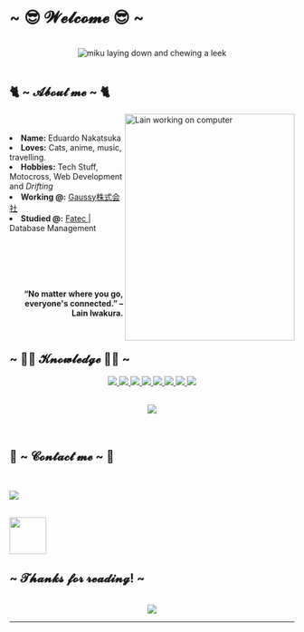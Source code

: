 <body>
<h1 align="left">~ 😎 𝓦𝓮𝓵𝓬𝓸𝓶𝓮 😎 ~</h1>
<br>
<div align="center">
  <img src="https://i.imgur.com/T4XCNww.gif" alt="miku laying down and chewing a leek">
</div>
<br>
<div>
  <h2 align="left"> 🐈 ~ 𝓐𝓫𝓸𝓾𝓽 𝓶𝓮 ~ 🐈 </h2>
  <img src="https://giffiles.alphacoders.com/258/2581.gif" width="300px" height="400px" align="right" alt="Lain working on computer">
  <br>
  <br>
  <li>
  <b>Name:</b> Eduardo Nakatsuka</li>
  <li>
  <b>Loves:</b> Cats, anime, music, travelling.
  </li>
  <li>
  <b>Hobbies:</b> Tech Stuff, Motocross, Web Development and <i>Drifting</i>
  </li>
  <li>
  <b>Working @:</b> <a href="https://www.gaussy.com/"> Gaussy株式会社 </a>
  </li>
  <li>
  <b>Studied @:</b> <a href="https://en.wikipedia.org/wiki/S%C3%A3o_Paulo_State_Technological_Colleges"> Fatec </a>  | Database Management
  </li>
  <br>
</div>

<div>
  <br>
  <br>
  <br>
  <br>
  <p align="right"><b>“No matter where you go, everyone's connected.” – Lain Iwakura.<br></b></p>
  <br>
  <h2 align="left">            ~ 👨‍💻 𝓚𝓷𝓸𝔀𝓵𝓮𝓭𝓰𝓮 👨‍💻 ~</h2>
</div>

<div>
  <p align="center">
    <a href="https://php.net" target="_blank"> <img src="https://img.shields.io/badge/-PHP-777BB4?&logo=Debian&logoColor=white&link=https://php.net"> </a>
    <a href="https://laravel.com" target="_blank"> <img src="https://img.shields.io/badge/-Laravel-FF2D20?&logo=Laravel&logoColor=white&link=https://laravel.com"> </a>
    <a href="https://vuejs.org" target="_blank"> <img src="https://img.shields.io/badge/-VueJS-4fc08d?&logo=Vue.js&logoColor=white&link=https://vuejs.org"> </a>
    <a href="https://mysql.com" target="_blank"> <img src="https://img.shields.io/badge/-MySql-4479A1?&logo=MySql&logoColor=white&link=https://mysql.com"> </a>
    <a href="http://docker.com" target="_blank"> <img src="https://img.shields.io/badge/-Docker-2496ED?&logo=Docker&logoColor=white&link=https://laravel.com"> </a>
    <a href="https://react.org" target="_blank"> <img src="https://img.shields.io/badge/-React-61DAFB?&logo=React&logoColor=white&link=https://react.org"> </a>
    <a href="https://reactnative.dev" target="_blank"> <img src="https://img.shields.io/badge/-ReactNative-61DAFB?&logo=React&logoColor=white&link=https://reactnative.dev"> </a>
    <a href="https://aws.amazon.com/pt/products/compute" target="_blank"><img src="https://img.shields.io/badge/AWS%20-%231DA1F2.svg?&logo=Amazon&logoColor=white"/></a>
    <br><br>
  </p>
</div>

<div align="center">
  <img src="https://otakunoblogg.files.wordpress.com/2015/03/tumblr_inline_nel6cjjnyi1ra081x.gif">
</div>
<br>
<br>
<h2>           📝 ~ 𝓒𝓸𝓷𝓽𝓪𝓬𝓽 𝓶𝓮 ~ 📝</h2>
<br>
<div align="left">

  <a  href="https://linkedin.com/in/eduardo-nakatsuka" target="_blank"><img src="https://img.shields.io/badge/EduardoNakatsuka%20-%231DA1F2.svg?&style=for-the-badge&logo=Linkedin&logoColor=white"/></a>
  
</div>
<br>
<div>
<img height="65" src="https://i.pinimg.com/originals/0b/a2/03/0ba20349db892b58c9589bc74c5b4419.gif">
<h2 align="left"> ~ 𝓣𝓱𝓪𝓷𝓴𝓼 𝓯𝓸𝓻 𝓻𝓮𝓪𝓭𝓲𝓷𝓰! ~ </h2>
<br>
<div align="center">
<img src="https://i.imgur.com/iSwUMPR.gif">
</div>
<hr>
</div>
</div>
</body>
